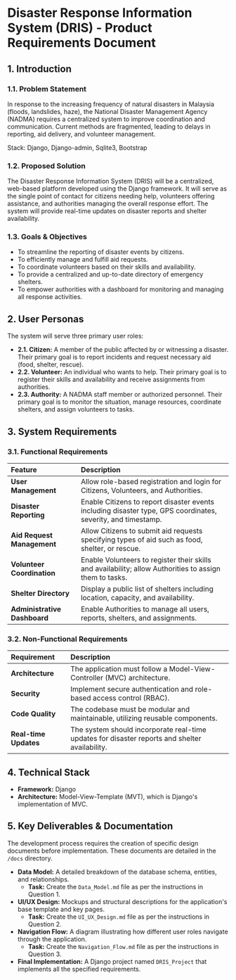 # Disaster Response Information System (DRIS) - Product Requirements Document

## 1. Introduction

### 1.1. Problem Statement
In response to the increasing frequency of natural disasters in Malaysia (floods, landslides, haze), the National Disaster Management Agency (NADMA) requires a centralized system to improve coordination and communication. Current methods are fragmented, leading to delays in reporting, aid delivery, and volunteer management.

Stack: Django, Django-admin, Sqlite3, Bootstrap

### 1.2. Proposed Solution
The Disaster Response Information System (DRIS) will be a centralized, web-based platform developed using the Django framework. It will serve as the single point of contact for citizens needing help, volunteers offering assistance, and authorities managing the overall response effort. The system will provide real-time updates on disaster reports and shelter availability.

### 1.3. Goals & Objectives
*   To streamline the reporting of disaster events by citizens.
*   To efficiently manage and fulfill aid requests.
*   To coordinate volunteers based on their skills and availability.
*   To provide a centralized and up-to-date directory of emergency shelters.
*   To empower authorities with a dashboard for monitoring and managing all response activities.

## 2. User Personas

The system will serve three primary user roles:

*   **2.1. Citizen:** A member of the public affected by or witnessing a disaster. Their primary goal is to report incidents and request necessary aid (food, shelter, rescue).
*   **2.2. Volunteer:** An individual who wants to help. Their primary goal is to register their skills and availability and receive assignments from authorities.
*   **2.3. Authority:** A NADMA staff member or authorized personnel. Their primary goal is to monitor the situation, manage resources, coordinate shelters, and assign volunteers to tasks.

## 3. System Requirements

### 3.1. Functional Requirements

| Feature | Description |
| :--- | :--- |
| **User Management** | Allow role-based registration and login for Citizens, Volunteers, and Authorities. |
| **Disaster Reporting** | Enable Citizens to report disaster events including disaster type, GPS coordinates, severity, and timestamp. |
| **Aid Request Management** | Allow Citizens to submit aid requests specifying types of aid such as food, shelter, or rescue. |
| **Volunteer Coordination** | Enable Volunteers to register their skills and availability; allow Authorities to assign them to tasks. |
| **Shelter Directory** | Display a public list of shelters including location, capacity, and availability. |
| **Administrative Dashboard** | Enable Authorities to manage all users, reports, shelters, and assignments. |

### 3.2. Non-Functional Requirements

| Requirement | Description |
| :--- | :--- |
| **Architecture** | The application must follow a Model-View-Controller (MVC) architecture. |
| **Security** | Implement secure authentication and role-based access control (RBAC). |
| **Code Quality** | The codebase must be modular and maintainable, utilizing reusable components. |
| **Real-time Updates** | The system should incorporate real-time updates for disaster reports and shelter availability. |

## 4. Technical Stack

*   **Framework:** Django
*   **Architecture:** Model-View-Template (MVT), which is Django's implementation of MVC.

## 5. Key Deliverables & Documentation

The development process requires the creation of specific design documents before implementation. These documents are detailed in the `/docs` directory.

*   **Data Model:** A detailed breakdown of the database schema, entities, and relationships.
    *   **Task:** Create the `Data_Model.md` file as per the instructions in Question 1.
*   **UI/UX Design:** Mockups and structural descriptions for the application's base template and key pages.
    *   **Task:** Create the `UI_UX_Design.md` file as per the instructions in Question 2.
*   **Navigation Flow:** A diagram illustrating how different user roles navigate through the application.
    *   **Task:** Create the `Navigation_Flow.md` file as per the instructions in Question 3.
*   **Final Implementation:** A Django project named `DRIS_Project` that implements all the specified requirements.